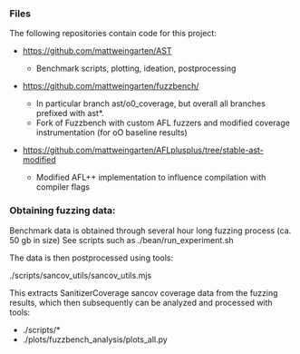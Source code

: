 ### Files

The following repositories contain code for this project:

- https://github.com/mattweingarten/AST
   - Benchmark scripts, plotting, ideation, postprocessing
  
- https://github.com/mattweingarten/fuzzbench/
  - In particular branch ast/o0_coverage, but overall all branches prefixed with ast*.
  - Fork of Fuzzbench with custom AFL fuzzers and modified coverage instrumentation (for oO baseline results)  
    
- https://github.com/mattweingarten/AFLplusplus/tree/stable-ast-modified
  - Modified AFL++ implementation to influence compilation with compiler flags 
    
### Obtaining fuzzing data:

Benchmark data is obtained through several hour long fuzzing process (ca. 50 gb in size)
See scripts such as ./bean/run_experiment.sh

The data is then postprocessed using tools:

./scripts/sancov_utils/sancov_utils.mjs

This extracts SanitizerCoverage sancov coverage data from the fuzzing results,
which then subsequently can be analyzed and processed with tools:

- ./scripts/*
- ./plots/fuzzbench_analysis/plots_all.py